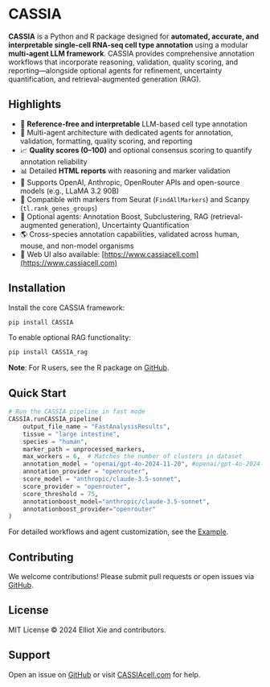 # CASSIA

**CASSIA** is a Python and R package designed for **automated, accurate, and interpretable single-cell RNA-seq cell type annotation** using a modular **multi-agent LLM framework**. CASSIA provides comprehensive annotation workflows that incorporate reasoning, validation, quality scoring, and reporting—alongside optional agents for refinement, uncertainty quantification, and retrieval-augmented generation (RAG).

## Highlights

- 🔬 **Reference-free and interpretable** LLM-based cell type annotation  
- 🧠 Multi-agent architecture with dedicated agents for annotation, validation, formatting, quality scoring, and reporting  
- 📈 **Quality scores (0–100)** and optional consensus scoring to quantify annotation reliability  
- 📊 Detailed **HTML reports** with reasoning and marker validation  
- 💬 Supports OpenAI, Anthropic, OpenRouter APIs and open-source models (e.g., LLaMA 3.2 90B)  
- 🧬 Compatible with markers from Seurat (`FindAllMarkers`) and Scanpy (`tl.rank_genes_groups`)  
- 🚀 Optional agents: Annotation Boost, Subclustering, RAG (retrieval-augmented generation), Uncertainty Quantification  
- 🌎 Cross-species annotation capabilities, validated across human, mouse, and non-model organisms  
- 🧪 Web UI also available: [https://www.cassiacell.com](https://www.cassiacell.com)

## Installation

Install the core CASSIA framework:

```bash
pip install CASSIA
```

To enable optional RAG functionality:

```bash
pip install CASSIA_rag
```

**Note**: For R users, see the R package on [GitHub](https://github.com/ElliotXie/CASSIA-SingleCell-LLM-Annotation).

## Quick Start

```python
# Run the CASSIA pipeline in fast mode
CASSIA.runCASSIA_pipeline(
    output_file_name = "FastAnalysisResults",
    tissue = "large intestine",
    species = "human",
    marker_path = unprocessed_markers,
    max_workers = 6,  # Matches the number of clusters in dataset
    annotation_model = "openai/gpt-4o-2024-11-20", #openai/gpt-4o-2024-11-20
    annotation_provider = "openrouter",
    score_model = "anthropic/claude-3.5-sonnet",
    score_provider = "openrouter",
    score_threshold = 75,
    annotationboost_model="anthropic/claude-3.5-sonnet",
    annotationboost_provider="openrouter"
)
```

For detailed workflows and agent customization, see the [Example](https://github.com/ElliotXie/CASSIA/blob/main/CASSIA_example/CASSIA_python_tutorial.ipynb).

## Contributing

We welcome contributions! Please submit pull requests or open issues via [GitHub](https://github.com/ElliotXie/CASSIA/issues).

## License

MIT License © 2024 Elliot Xie and contributors.

## Support

Open an issue on [GitHub](https://github.com/ElliotXie/CASSIA/issues) or visit [CASSIAcell.com](https://www.cassiacell.com) for help.
